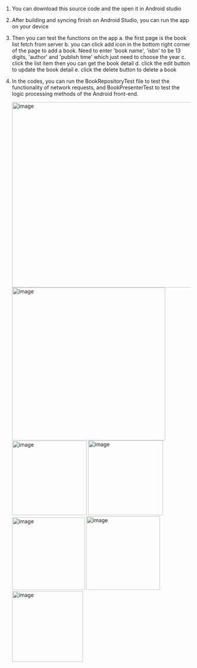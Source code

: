 1. You can download this source code and the open it in Android studio
2. After building and syncing finish on Android Studio, you can run the app on your device
3. Then you can test the functions on the app
   a. the first page is the book list fetch from server
   b. you can click add icon in the bottom right corner of the page to add a book. Need to enter 'book name', 'isbn' to be 13 digits, 'author' and 'publish time' which just need to choose the year
   c. click the list item then you can get the book detail
   d. click the edit button to update the book detail
   e. click the delete button to delete a book
4. In the codes, you can run the BookRepositoryTest file to test the functionality of network requests, and BookPresenterTest to test the logic processing methods of the Android front-end.
   
   <img width="498" alt="image" src="https://github.com/limeiqian123/book-manager-android/assets/160129879/c4707d9a-e888-4c95-a5d1-665651a84eff"> <img width="411" alt="image" src="https://github.com/limeiqian123/book-manager-android/assets/160129879/407165d1-9e1c-4126-aeaa-8e3b2a8b42d6">
   <img width="200" alt="image" src="https://github.com/limeiqian123/book-manager-android/assets/160129879/6d7b723f-02d8-4ecd-9d11-270281f94a1a"> <img width="201" alt="image" src="https://github.com/limeiqian123/book-manager-android/assets/160129879/9e6d570d-2f51-4069-a19a-6715701ab819"> <img width="195" alt="image" src="https://github.com/limeiqian123/book-manager-android/assets/160129879/e586a9bb-dc85-4e03-bec7-a4017e631df9"> <img width="198" alt="image" src="https://github.com/limeiqian123/book-manager-android/assets/160129879/40888404-751f-4dba-b8bc-075c690fbd03"> <img width="190" alt="image" src="https://github.com/limeiqian123/book-manager-android/assets/160129879/e72393f2-2394-4699-a337-ce02056bceb9">




